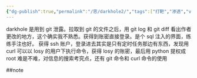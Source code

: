```yaml
---
{"dg-publish":true,"permalink":"/思/darkhole2/","tags":["打靶","渗透","vulnhub"]}
---
```



darkhole 是用到 git 泄露。拉取到 git 的文件之后，用 git log 和 git diff 看出作者更改的地方，这个确实我不熟悉。获得到账密直接登录。是个 sql 注入的界面，练练手注也好。
获得 ssh 账户，登录进去其实是只有定时任务那边有东西，发现用 curl 可以以 losy 的用户下执行命令，获得 losy 的账密，最后用 python 提权成 root
难是不难，对信息的搜索考究点，还有 git 命令和 curl 命令的使用

##note


